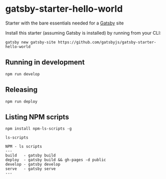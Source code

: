 # gatsby-starter-hello-world
Starter with the bare essentials needed for a [Gatsby](https://www.gatsbyjs.org/) site

Install this starter (assuming Gatsby is installed) by running from your CLI:
```
gatsby new gatsby-site https://github.com/gatsbyjs/gatsby-starter-hello-world
```

## Running in development
`npm run develop`


## Releasing
`npm run deploy`

## Listing NPM scripts
`npm install npm-ls-scripts -g`

`ls-scripts`

```
NPM - ls scripts
---
build   - gatsby build
deploy  - gatsby build && gh-pages -d public
develop - gatsby develop
serve   - gatsby serve
---
```